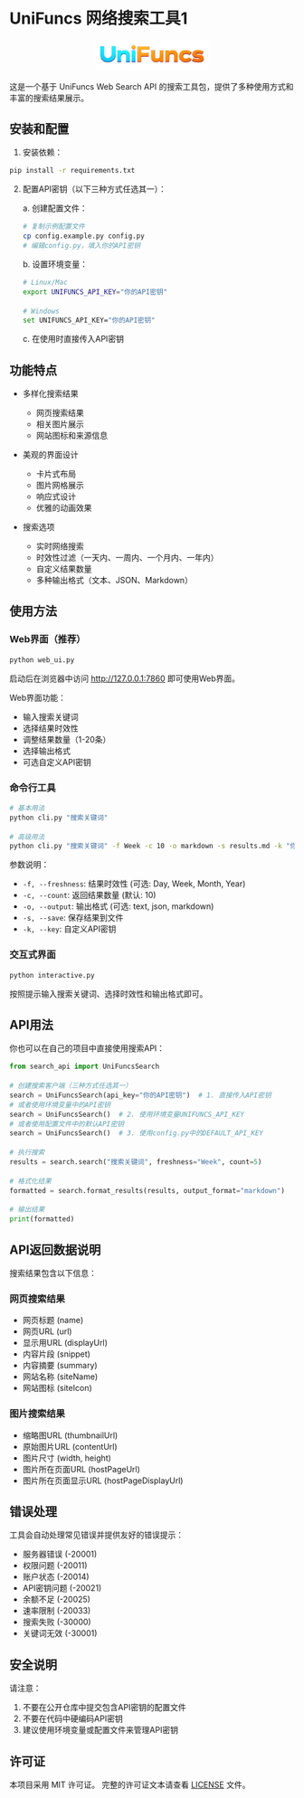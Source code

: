 # UniFuncs 网络搜索工具1

<div align="center">
  <img src="image.png" alt="UniFuncs Logo" width="200">
</div>

这是一个基于 UniFuncs Web Search API 的搜索工具包，提供了多种使用方式和丰富的搜索结果展示。

## 安装和配置

1. 安装依赖：
```bash
pip install -r requirements.txt
```

2. 配置API密钥（以下三种方式任选其一）：

   a. 创建配置文件：
   ```bash
   # 复制示例配置文件
   cp config.example.py config.py
   # 编辑config.py，填入你的API密钥
   ```

   b. 设置环境变量：
   ```bash
   # Linux/Mac
   export UNIFUNCS_API_KEY="你的API密钥"
   
   # Windows
   set UNIFUNCS_API_KEY="你的API密钥"
   ```

   c. 在使用时直接传入API密钥

## 功能特点

- 多样化搜索结果
  - 网页搜索结果
  - 相关图片展示
  - 网站图标和来源信息
  
- 美观的界面设计
  - 卡片式布局
  - 图片网格展示
  - 响应式设计
  - 优雅的动画效果

- 搜索选项
  - 实时网络搜索
  - 时效性过滤（一天内、一周内、一个月内、一年内）
  - 自定义结果数量
  - 多种输出格式（文本、JSON、Markdown）

## 使用方法

### Web界面（推荐）

```bash
python web_ui.py
```

启动后在浏览器中访问 http://127.0.0.1:7860 即可使用Web界面。

Web界面功能：
- 输入搜索关键词
- 选择结果时效性
- 调整结果数量（1-20条）
- 选择输出格式
- 可选自定义API密钥

### 命令行工具

```bash
# 基本用法
python cli.py "搜索关键词"

# 高级用法
python cli.py "搜索关键词" -f Week -c 10 -o markdown -s results.md -k "你的API密钥"
```

参数说明：
- `-f, --freshness`: 结果时效性 (可选: Day, Week, Month, Year)
- `-c, --count`: 返回结果数量 (默认: 10)
- `-o, --output`: 输出格式 (可选: text, json, markdown)
- `-s, --save`: 保存结果到文件
- `-k, --key`: 自定义API密钥

### 交互式界面

```bash
python interactive.py
```

按照提示输入搜索关键词、选择时效性和输出格式即可。

## API用法

你也可以在自己的项目中直接使用搜索API：

```python
from search_api import UniFuncsSearch

# 创建搜索客户端（三种方式任选其一）
search = UniFuncsSearch(api_key="你的API密钥")  # 1. 直接传入API密钥
# 或者使用环境变量中的API密钥
search = UniFuncsSearch()  # 2. 使用环境变量UNIFUNCS_API_KEY
# 或者使用配置文件中的默认API密钥
search = UniFuncsSearch()  # 3. 使用config.py中的DEFAULT_API_KEY

# 执行搜索
results = search.search("搜索关键词", freshness="Week", count=5)

# 格式化结果
formatted = search.format_results(results, output_format="markdown")

# 输出结果
print(formatted)
```

## API返回数据说明

搜索结果包含以下信息：

### 网页搜索结果
- 网页标题 (name)
- 网页URL (url)
- 显示用URL (displayUrl)
- 内容片段 (snippet)
- 内容摘要 (summary)
- 网站名称 (siteName)
- 网站图标 (siteIcon)

### 图片搜索结果
- 缩略图URL (thumbnailUrl)
- 原始图片URL (contentUrl)
- 图片尺寸 (width, height)
- 图片所在页面URL (hostPageUrl)
- 图片所在页面显示URL (hostPageDisplayUrl)

## 错误处理

工具会自动处理常见错误并提供友好的错误提示：

- 服务器错误 (-20001)
- 权限问题 (-20011)
- 账户状态 (-20014)
- API密钥问题 (-20021)
- 余额不足 (-20025)
- 速率限制 (-20033)
- 搜索失败 (-30000)
- 关键词无效 (-30001)

## 安全说明

请注意：
1. 不要在公开仓库中提交包含API密钥的配置文件
2. 不要在代码中硬编码API密钥
3. 建议使用环境变量或配置文件来管理API密钥

## 许可证

本项目采用 MIT 许可证。
完整的许可证文本请查看 [LICENSE](LICENSE) 文件。 